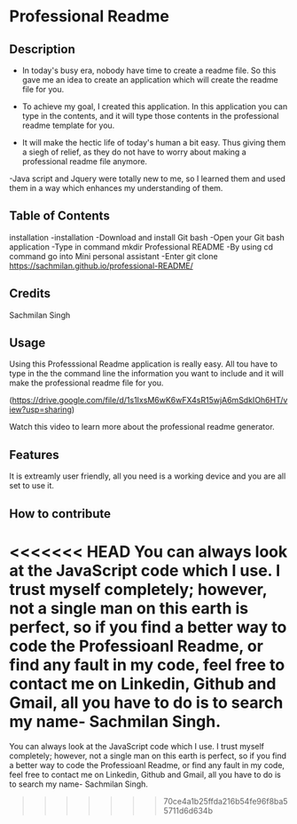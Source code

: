 # Professional Readme

## Description

-  In today's busy era, nobody have time to create a readme file. So this gave me an idea to create an application which will create the readme file for you.

- To achieve my goal, I created this application. In this application you can type in the contents, and it will type those contents in the professional readme template for you.

- It will make the hectic life of today's human a bit easy. Thus giving them a siegh of relief, as they do not have to worry about making a professional readme file anymore.

-Java script and Jquery were totally new to me, so I learned them and used them in a way which enhances my understanding of them.

## Table of Contents

installation
-installation
-Download and install Git bash
-Open your Git bash application
-Type in command mkdir Professional README
-By using cd command go into Mini personal assistant
-Enter git clone https://sachmilan.github.io/professional-README/

## Credits

Sachmilan Singh

## Usage

Using this Professsional Readme application is really easy. All tou have to type in the the command line the information you want to include and it will make the professional readme file for you.

(https://drive.google.com/file/d/1s1IxsM6wK6wFX4sR15wjA6mSdkIOh6HT/view?usp=sharing)

Watch this video to learn more about the professional readme generator.

## Features

It is extreamly user friendly, all you need is a working device and you are all set to use it. 

## How to contribute

<<<<<<< HEAD
You can always look at the JavaScript code which I use. I trust myself completely; however, not a single man on this earth is perfect, so if you find a better way to code the Professioanl Readme, or find any fault in my code, feel free to contact me on Linkedin, Github and Gmail, all you have to do is to search my name- Sachmilan Singh.
=======
You can always look at the JavaScript code which I use. I trust myself completely; however, not a single man on this earth is perfect, so if you find a better way to code the Professioanl Readme, or find any fault in my code, feel free to contact me on Linkedin, Github and Gmail, all you have to do is to search my name- Sachmilan Singh.
>>>>>>> 70ce4a1b25ffda216b54fe96f8ba55711d6d634b
